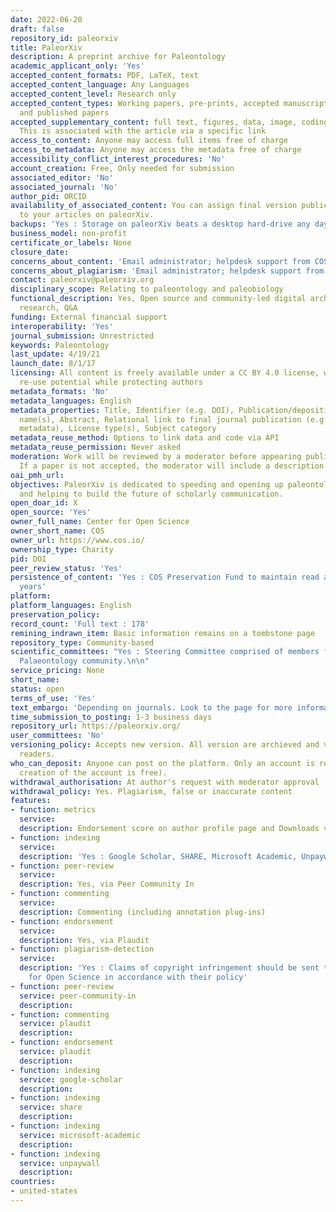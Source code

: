 ```yaml
---
date: 2022-06-20
draft: false
repository_id: paleorxiv
title: PaleorXiv
description: A preprint archive for Paleontology
academic_applicant_only: 'Yes'
accepted_content_formats: PDF, LaTeX, text
accepted_content_language: Any Languages
accepted_content_level: Research only
accepted_content_types: Working papers, pre-prints, accepted manuscripts (post-prints),
  and published papers
accepted_supplementary_content: full text, figures, data, image, coding, analyses.
  This is associated with the article via a specific link
access_to_content: Anyone may access full items free of charge
access_to_metadata: Anyone may access the metadata free of charge
accessibility_conflict_interest_procedures: 'No'
account_creation: Free, Only needed for submission
associated_editor: 'No'
associated_journal: 'No'
author_pid: ORCID
availability_of_associated_content: You can assign final version publication DOIs
  to your articles on paleorXiv.
backups: 'Yes : Storage on paleorXiv beats a desktop hard-drive any day.'
business_model: non-profit
certificate_or_labels: None
closure_date:
concerns_about_content: 'Email administrator; helpdesk support from COS : copyright@cos.io'
concerns_about_plagiarism: 'Email administrator; helpdesk support from COS : copyright@cos.io'
contact: paleorxiv@paleorxiv.org
disciplinary_scope: Relating to paleontology and paleobiology
functional_description: Yes, Open source and community-led digital archive for Paleontology
  research, Q&A
funding: External financial support
interoperability: 'Yes'
journal_submission: Unrestricted
keywords: Paleontology
last_update: 4/19/21
launch_date: 8/1/17
licensing: All content is freely available under a CC BY 4.0 license, which maximises
  re-use potential while protecting authors
metadata_formats: 'No'
metadata_languages: English
metadata_properties: Title, Identifier (e.g. DOI), Publication/deposition date, Author
  name(s), Abstract, Relational link to final journal publication (e.g. in crossref
  metadata), License type(s), Subject category
metadata_reuse_method: Options to link data and code via API
metadata_reuse_permission: Never asked
moderation: Work will be reviewed by a moderator before appearing publicly on paleorXiv.
  If a paper is not accepted, the moderator will include a description of the reason.
oai_pmh_url:
objectives: PaleorXiv is dedicated to speeding and opening up paleontological research
  and helping to build the future of scholarly communication.
open_doar_id: X
open_source: 'Yes'
owner_full_name: Center for Open Science
owner_short_name: COS
owner_url: https://www.cos.io/
ownership_type: Charity
pid: DOI
peer_review_status: 'Yes'
persistence_of_content: 'Yes : COS Preservation Fund to maintain read access for 50+
  years'
platform:
platform_languages: English
preservation_policy:
record_count: 'Full text : 178'
remining_indrawn_item: Basic information remains on a tombstone page
repository_type: Community-based
scientific_committees: "Yes : Steering Committee comprised of members from the global
  Palaeontology community.\n\n"
service_pricing: None
short_name:
status: open
terms_of_use: 'Yes'
text_embargo: 'Depending on journals. Look to the page for more informations : http://fossilsandshit.com/paleorxiv/journal-policies/'
time_submission_to_posting: 1-3 business days
repository_url: https://paleorxiv.org/
user_committees: 'No'
versioning_policy: Accepts new version. All version are archieved and visible for
  readers.
who_can_deposit: Anyone can post on the platform. Only an account is required ( The
  creation of the account is free).
withdrawal_authorisation: At author's request with moderator approval
withdrawal_policy: Yes. Plagiarism, false or inaccurate content
features:
- function: metrics
  service:
  description: Endorsement score on author profile page and Downloads visible to everyone
- function: indexing
  service:
  description: 'Yes : Google Scholar, SHARE, Microsoft Academic, Unpaywall'
- function: peer-review
  service:
  description: Yes, via Peer Community In
- function: commenting
  service:
  description: Commenting (including annotation plug-ins)
- function: endorsement
  service:
  description: Yes, via Plaudit
- function: plagiarism-detection
  service:
  description: 'Yes : Claims of copyright infringement should be sent to the Center
    for Open Science in accordance with their policy'
- function: peer-review
  service: peer-community-in
  description:
- function: commenting
  service: plaudit
  description:
- function: endorsement
  service: plaudit
  description:
- function: indexing
  service: google-scholar
  description:
- function: indexing
  service: share
  description:
- function: indexing
  service: microsoft-academic
  description:
- function: indexing
  service: unpaywall
  description:
countries:
- united-states
---
```



